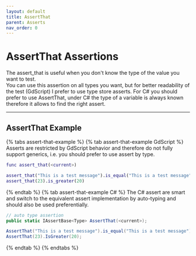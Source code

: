 ```yaml
---
layout: default
title: AssertThat
parent: Asserts
nav_order: 0
---
```


# AssertThat Assertions

The assert_that is useful when you don't know the type of the value you want to test.<br>
You can use this assertion on all types you want, but for better readability of the test (GdScript) I prefer to use type store asserts.
For C# you should prefer to use AssertThat, under C# the type of a variable is always known therefore it allows to find the right assert.

---

## AssertThat Example

{% tabs assert-that-example %}
{% tab assert-that-example GdScript %}
Asserts are restricted by GdScript behavior and therefore do not fully support generics, i.e. you should prefer to use assert by type.<br>
```gd
func assert_that(<current>)
```
```gd
assert_that("This is a test message").is_equal("This is a test message")
assert_that(23).is_greater(20)
```
{% endtab %}
{% tab assert-that-example C# %}
The C# assert are smart and switch to the equivalent assert implementation by auto-typing and should also be used preferentially.<br>
```cs
// auto type assertion
public static IAssertBase<Type> AssertThat(<current>);
```
```cs
AssertThat("This is a test message").is_equal("This is a test message");
AssertThat(23).IsGreater(20);
```
{% endtab %}
{% endtabs %}
